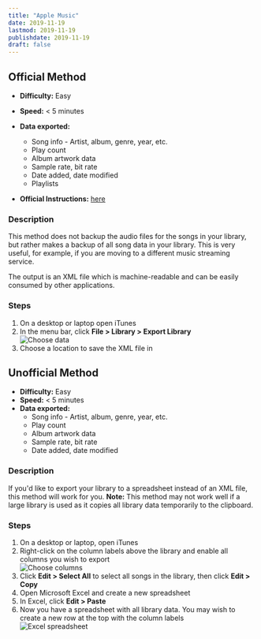 ```yaml
---
title: "Apple Music"
date: 2019-11-19
lastmod: 2019-11-19
publishdate: 2019-11-19
draft: false
---
```


##  Official Method

* **Difficulty:** Easy
* **Speed:** < 5 minutes
* **Data exported:**
	* Song info - Artist, album, genre, year, etc.
	* Play count
	* Album artwork data
	* Sample rate, bit rate
	* Date added, date modified
	* Playlists

* **Official Instructions:** [here](https://support.apple.com/guide/music/save-a-copy-of-your-playlists-mus27cd5060f/mac)

### Description

This method does not backup the audio files for the songs in your library, but rather makes a backup of all song data in your library. This is very useful, for example, if you are moving to a different music streaming service.

The output is an XML file which is machine-readable and can be easily consumed by other applications.

### Steps

1. On a desktop or laptop open iTunes
1. In the menu bar, click **File > Library > Export Library**<br />
	![Choose data](/images/apple-music_export.png)
1. Choose a location to save the XML file in


## Unofficial Method

* **Difficulty:** Easy
* **Speed:** < 5 minutes
* **Data exported:**
	* Song info - Artist, album, genre, year, etc.
	* Play count
	* Album artwork data
	* Sample rate, bit rate
	* Date added, date modified

### Description

If you'd like to export your library to a spreadsheet instead of an XML file, this method will work for you. **Note:** This method may not work well if a large library is used as it copies all library data temporarily to the clipboard.

### Steps

1. On a desktop or laptop, open iTunes
1. Right-click on the column labels above the library and enable all columns you wish to export<br />
	![Choose columns](/images/apple-music_columns.png)
1. Click **Edit > Select All** to select all songs in the library, then click **Edit > Copy**
1. Open Microsoft Excel and create a new spreadsheet
1. In Excel, click **Edit > Paste**
1. Now you have a spreadsheet with all library data. You may wish to create a new row at the top with the column labels<br />
	![Excel spreadsheet](/images/apple-music_excel.png)